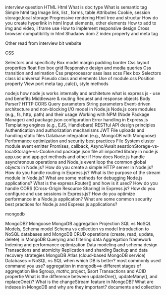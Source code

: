 interview question 
HTML
Html 
What is doc type 
What is semantic tag 
Simple html tag 
Image link, list , forms, table 
Attributes
Cookie, session storage,local storage 
Progressive rendering 
Html tree and structur
How do you create hyperlink in html
Input elements, other elements
How to add to img and video, i frame use
How to implement responsive design 
Cross browser compatibility in html 
Shadaow dom
Z index property and meta tag 

Other read from interview bit website

CSS

Selectors and specificity 
Box model margin padding border 
Css layout properties float flex box grid
Responsive design and media queries 
Css transition and animation 
Css preprocessor sass lass scss
Flex box
Selectors class id universal 
Pseudo class and elements 
Use of module.css
Position property 
View port meta tag ,calc(), style methods

nodejs
how node js works internally and architeture
what is express js - use and benefits
Middleware & routing
Request and response objects
Body Parser?
HTTP
CORS
Query parameters
String parameters
Event-driven architecture and non-blocking I/O model in Node.js
Node.js core modules (e.g., fs, http, path) and their usage
Working with NPM (Node Package Manager) and package.json configuration
Error handling in Express.js
Templating engines (e.g., EJS, Handlebars)
RESTful API design principles
Authentication and authorization mechanisms JWT
File uploads and handling static files
Database integration (e.g., MongoDB with Mongoose)
Performance optimization and security best practices
File System 
cluster module
event emitter
Promises, callback, Async/Await
sesstionStorage-vs-localStorage-vs-Cookie.md
package.json file
all imported library in node js 
app.use and app.get methods and other if 
How does Node.js handle asynchronous operations and Node.js event loop
the common global objects in Node.js?
How do you create a simple HTTP server in Node.js?
How do you handle routing in Express.js?
What is the purpose of the stream module in Node.js?
What are some methods for debugging Node.js applications?
What is the express.Router() and how is it used?
How do you handle CORS (Cross-Origin Resource Sharing) in Express.js?
How do you configure and use sessions in Express.js?
How do you optimize performance in a Node.js application?
What are some common security best practices for Node.js and Express.js applications?

mongodb 

MongoDB?
Mongoose
MongoDB aggregation
Projection
SQL vs NoSQL
Models, Schema model
Schema vs collection vs model
Introduction to NoSQL databases and MongoDB
CRUD operations (create, read, update, delete) in MongoDB
Querying and filtering data
Aggregation framework
Indexing and performance optimization
Data modeling and schema design
Transactions and atomicity
Replication and sharding
Backup and data recovery strategies
MongoDB Atlas (cloud-based MongoDB service)
Databases = NoSQL vs SQL
when which DB is better?
most commonly used command you use?
aggregation in mongodb==> different stages of aggregation like $group, $mathc,$project, $sort
Transactions and ACID propertie
What is the difference between updateOne(), updateMany(), and replaceOne()?
What is the changeStream feature in MongoDB?
What are indexes in MongoDB and why are they important?
documents and collection 
